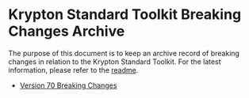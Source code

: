 # Krypton Standard Toolkit Breaking Changes Archive

The purpose of this document is to keep an archive record of breaking changes in relation to the Krypton Standard Toolkit. For the latest information, please refer to the [readme](https://github.com/Krypton-Suite/Standard-Toolkit?tab=readme-ov-file#breaking-changes).

* [Version 70 Breaking Changes](Breaking%20Changes%20Archive/Version%2070%20Breaking%20Changes.md)